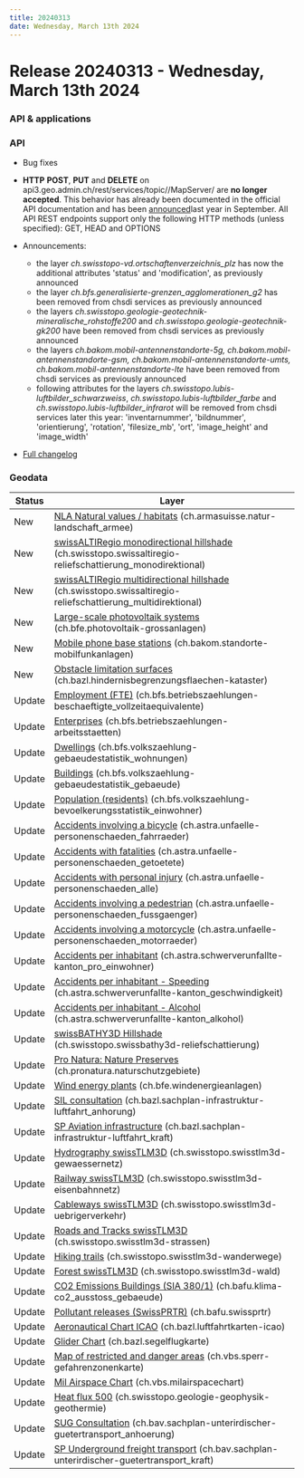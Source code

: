```yaml
---
title: 20240313
date: Wednesday, March 13th 2024
---
```


# Release 20240313 - Wednesday, March 13th 2024

### API & applications

### API

- Bug fixes
- **HTTP** **POST**, **PUT** and **DELETE** on api3.geo.admin.ch/rest/services/topic//MapServer/ are **no longer accepted**. This behavior has already been documented in the official API documentation and has been [announced](https://groups.google.com/g/geoadmin-api/c/OtsTDxpKDtM/m/IAqSrm3DBQAJ)last year in September. All API REST endpoints support only the following HTTP methods (unless specified): GET, HEAD and OPTIONS
- Announcements:
  - the layer _ch.swisstopo-vd.ortschaftenverzeichnis_plz_ has now the additional attributes 'status' and 'modification', as previously announced
  - the layer _ch.bfs.generalisierte-grenzen_agglomerationen_g2_ has been removed from chsdi services as previously announced
  - the layers _ch.swisstopo.geologie-geotechnik-mineralische_rohstoffe200_ and _ch.swisstopo.geologie-geotechnik-gk200_ have been removed from chsdi services as previously announced
  - the layers _ch.bakom.mobil-antennenstandorte-5g, ch.bakom.mobil-antennenstandorte-gsm, ch.bakom.mobil-antennenstandorte-umts, ch.bakom.mobil-antennenstandorte-lte_ have been removed from chsdi services as previously announced
  - following attributes for the layers _ch.swisstopo.lubis-luftbilder_schwarzweiss_, _ch.swisstopo.lubis-luftbilder_farbe_ and _ch.swisstopo.lubis-luftbilder_infrarot_ will be removed from chsdi services later this year: 'inventarnummer', 'bildnummer', 'orientierung', 'rotation', 'filesize_mb', 'ort', 'image_height' and 'image_width'

- [Full changelog](https://github.com/geoadmin/mf-chsdi3/compare/)

### Geodata

| Status | Layer                                                                                                                                                                                                     |
| ------ | --------------------------------------------------------------------------------------------------------------------------------------------------------------------------------------------------------- |
| New    | [NLA Natural values / habitats](//map.geo.admin.ch/?layers=ch.armasuisse.natur-landschaft_armee) (ch.armasuisse.natur-landschaft_armee)                                                                   |
| New    | [swissALTIRegio monodirectional hillshade](//map.geo.admin.ch/?layers=ch.swisstopo.swissaltiregio-reliefschattierung_monodirektional) (ch.swisstopo.swissaltiregio-reliefschattierung_monodirektional)    |
| New    | [swissALTIRegio multidirectional hillshade](//map.geo.admin.ch/?layers=ch.swisstopo.swissaltiregio-reliefschattierung_multidirektional) (ch.swisstopo.swissaltiregio-reliefschattierung_multidirektional) |
| New    | [Large-scale photovoltaik systems](//map.geo.admin.ch/?layers=ch.bfe.photovoltaik-grossanlagen) (ch.bfe.photovoltaik-grossanlagen)                                                                        |
| New    | [Mobile phone base stations](//map.geo.admin.ch/?layers=ch.bakom.standorte-mobilfunkanlagen) (ch.bakom.standorte-mobilfunkanlagen)                                                                        |
| New    | [Obstacle limitation surfaces](//map.geo.admin.ch/?layers=ch.bazl.hindernisbegrenzungsflaechen-kataster) (ch.bazl.hindernisbegrenzungsflaechen-kataster)                                                  |
| Update | [Employment (FTE)](//map.geo.admin.ch/?layers=ch.bfs.betriebszaehlungen-beschaeftigte_vollzeitaequivalente) (ch.bfs.betriebszaehlungen-beschaeftigte_vollzeitaequivalente)                                |
| Update | [Enterprises](//map.geo.admin.ch/?layers=ch.bfs.betriebszaehlungen-arbeitsstaetten) (ch.bfs.betriebszaehlungen-arbeitsstaetten)                                                                           |
| Update | [Dwellings](//map.geo.admin.ch/?layers=ch.bfs.volkszaehlung-gebaeudestatistik_wohnungen) (ch.bfs.volkszaehlung-gebaeudestatistik_wohnungen)                                                               |
| Update | [Buildings](//map.geo.admin.ch/?layers=ch.bfs.volkszaehlung-gebaeudestatistik_gebaeude) (ch.bfs.volkszaehlung-gebaeudestatistik_gebaeude)                                                                 |
| Update | [Population (residents)](//map.geo.admin.ch/?layers=ch.bfs.volkszaehlung-bevoelkerungsstatistik_einwohner) (ch.bfs.volkszaehlung-bevoelkerungsstatistik_einwohner)                                        |
| Update | [Accidents involving a bicycle](//map.geo.admin.ch/?layers=ch.astra.unfaelle-personenschaeden_fahrraeder) (ch.astra.unfaelle-personenschaeden_fahrraeder)                                                 |
| Update | [Accidents with fatalities](//map.geo.admin.ch/?layers=ch.astra.unfaelle-personenschaeden_getoetete) (ch.astra.unfaelle-personenschaeden_getoetete)                                                       |
| Update | [Accidents with personal injury](//map.geo.admin.ch/?layers=ch.astra.unfaelle-personenschaeden_alle) (ch.astra.unfaelle-personenschaeden_alle)                                                            |
| Update | [Accidents involving a pedestrian](//map.geo.admin.ch/?layers=ch.astra.unfaelle-personenschaeden_fussgaenger) (ch.astra.unfaelle-personenschaeden_fussgaenger)                                            |
| Update | [Accidents involving a motorcycle](//map.geo.admin.ch/?layers=ch.astra.unfaelle-personenschaeden_motorraeder) (ch.astra.unfaelle-personenschaeden_motorraeder)                                            |
| Update | [Accidents per inhabitant](//map.geo.admin.ch/?layers=ch.astra.schwerverunfallte-kanton_pro_einwohner) (ch.astra.schwerverunfallte-kanton_pro_einwohner)                                                  |
| Update | [Accidents per inhabitant - Speeding](//map.geo.admin.ch/?layers=ch.astra.schwerverunfallte-kanton_geschwindigkeit) (ch.astra.schwerverunfallte-kanton_geschwindigkeit)                                   |
| Update | [Accidents per inhabitant - Alcohol](//map.geo.admin.ch/?layers=ch.astra.schwerverunfallte-kanton_alkohol) (ch.astra.schwerverunfallte-kanton_alkohol)                                                    |
| Update | [swissBATHY3D Hillshade](//map.geo.admin.ch/?layers=ch.swisstopo.swissbathy3d-reliefschattierung) (ch.swisstopo.swissbathy3d-reliefschattierung)                                                          |
| Update | [Pro Natura: Nature Preserves](//map.geo.admin.ch/?layers=ch.pronatura.naturschutzgebiete) (ch.pronatura.naturschutzgebiete)                                                                              |
| Update | [Wind energy plants](//map.geo.admin.ch/?layers=ch.bfe.windenergieanlagen) (ch.bfe.windenergieanlagen)                                                                                                    |
| Update | [SIL consultation](//map.geo.admin.ch/?layers=ch.bazl.sachplan-infrastruktur-luftfahrt_anhorung) (ch.bazl.sachplan-infrastruktur-luftfahrt_anhorung)                                                      |
| Update | [SP Aviation infrastructure](//map.geo.admin.ch/?layers=ch.bazl.sachplan-infrastruktur-luftfahrt_kraft) (ch.bazl.sachplan-infrastruktur-luftfahrt_kraft)                                                  |
| Update | [Hydrography swissTLM3D](//map.geo.admin.ch/?layers=ch.swisstopo.swisstlm3d-gewaessernetz) (ch.swisstopo.swisstlm3d-gewaessernetz)                                                                        |
| Update | [Railway swissTLM3D](//map.geo.admin.ch/?layers=ch.swisstopo.swisstlm3d-eisenbahnnetz) (ch.swisstopo.swisstlm3d-eisenbahnnetz)                                                                            |
| Update | [Cableways swissTLM3D](//map.geo.admin.ch/?layers=ch.swisstopo.swisstlm3d-uebrigerverkehr) (ch.swisstopo.swisstlm3d-uebrigerverkehr)                                                                      |
| Update | [Roads and Tracks swissTLM3D](//map.geo.admin.ch/?layers=ch.swisstopo.swisstlm3d-strassen) (ch.swisstopo.swisstlm3d-strassen)                                                                             |
| Update | [Hiking trails](//map.geo.admin.ch/?layers=ch.swisstopo.swisstlm3d-wanderwege) (ch.swisstopo.swisstlm3d-wanderwege)                                                                                       |
| Update | [Forest swissTLM3D](//map.geo.admin.ch/?layers=ch.swisstopo.swisstlm3d-wald) (ch.swisstopo.swisstlm3d-wald)                                                                                               |
| Update | [CO2 Emissions Buildings (SIA 380/1)](//map.geo.admin.ch/?layers=ch.bafu.klima-co2_ausstoss_gebaeude) (ch.bafu.klima-co2_ausstoss_gebaeude)                                                               |
| Update | [Pollutant releases (SwissPRTR)](//map.geo.admin.ch/?layers=ch.bafu.swissprtr) (ch.bafu.swissprtr)                                                                                                        |
| Update | [Aeronautical Chart ICAO](//map.geo.admin.ch/?layers=ch.bazl.luftfahrtkarten-icao) (ch.bazl.luftfahrtkarten-icao)                                                                                         |
| Update | [Glider Chart](//map.geo.admin.ch/?layers=ch.bazl.segelflugkarte) (ch.bazl.segelflugkarte)                                                                                                                |
| Update | [Map of restricted and danger areas](//map.geo.admin.ch/?layers=ch.vbs.sperr-gefahrenzonenkarte) (ch.vbs.sperr-gefahrenzonenkarte)                                                                        |
| Update | [Mil Airspace Chart](//map.geo.admin.ch/?layers=ch.vbs.milairspacechart) (ch.vbs.milairspacechart)                                                                                                        |
| Update | [Heat flux 500](//map.geo.admin.ch/?layers=ch.swisstopo.geologie-geophysik-geothermie) (ch.swisstopo.geologie-geophysik-geothermie)                                                                       |
| Update | [SUG Consultation](//map.geo.admin.ch/?layers=ch.bav.sachplan-unterirdischer-guetertransport_anhoerung) (ch.bav.sachplan-unterirdischer-guetertransport_anhoerung)                                        |
| Update | [SP Underground freight transport](//map.geo.admin.ch/?layers=ch.bav.sachplan-unterirdischer-guetertransport_kraft) (ch.bav.sachplan-unterirdischer-guetertransport_kraft)                                |
